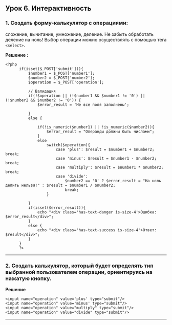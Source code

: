 ## Урок 6. Интерактивность

### 1. Создать форму-калькулятор с операциями: 
сложение, вычитание, умножение, деление. 
Не забыть обработать деление на ноль! Выбор операции можно осуществлять 
с помощью тега `<select>`.

**Решение :**

    <?php
          if(isset($_POST['submit'])){
              $number1 = $_POST['number1'];
              $number2 = $_POST['number2'];
              $operation = $_POST['operation'];

              // Валидация
              if(!$operation || (!$number1 && $number1 != '0') || (!$number2 && $number2 != '0')) {
                  $error_result = 'Не все поля заполнены';

              }
              else {

                  if(!is_numeric($number1) || !is_numeric($number2)){
                      $error_result = "Операнды должны быть числами";
                  }
                  else
                      switch($operation){
                          case 'plus': $result = $number1 + $number2; break;
                          case 'minus': $result = $number1 - $number2; break;
                          case 'multiply': $result = $number1 * $number2; break;
                          case 'divide': 
                              $number2 == '0' ? $error_result = "На ноль делить нельзя!" : $result = $number1 / $number2;
                              break;
                      }

              }
              if(isset($error_result)){
                  echo "<div class='has-text-danger is-size-4'>Ошибка: $error_result</div>";
              }
              else {
                  echo "<div class='has-text-success is-size-4'>Ответ: $result</div>";
              }
          }
          ?>
---
### 2. Создать калькулятор, который будет определять тип выбранной пользователем операции, ориентируясь на нажатую кнопку.
**Решение**

    <input name="operation" value='plus' type="submit"/>
    <input name="operation" value='minus' type="submit"/>
    <input name="operation" value="multiply" type="submit"/>
    <input name="operation" value="divide" type="submit"/>

---


